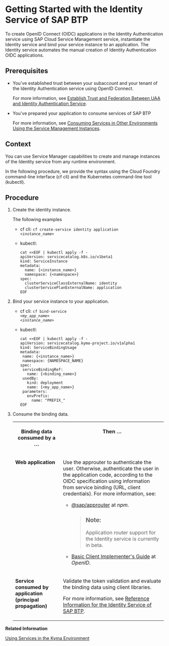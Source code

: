 <!-- loio066bda825cb148629aa1934b770eb4ed -->

# Getting Started with the Identity Service of SAP BTP

To create OpenID Connect \(OIDC\) applications in the Identity Authentication service using SAP Cloud Service Management service, instantiate the Identity service and bind your service instance to an application. The Identity service automates the manual creation of Identity Authentication OIDC applications.



<a name="loio066bda825cb148629aa1934b770eb4ed__prereq_u31_tfg_wnb"/>

## Prerequisites

-   You've established trust between your subaccount and your tenant of the Identity Authentication service using OpenID Connect.

    For more information, see [Establish Trust and Federation Between UAA and Identity Authentication Service](https://help.sap.com/viewer/65de2977205c403bbc107264b8eccf4b/Cloud/en-US/161f8f0cfac64c4fa2d973bc5f08a894.html).

-   You've prepared your application to consume services of SAP BTP

    For more information, see [Consuming Services in Other Environments Using the Service Management Instances](https://help.sap.com/viewer/09cc82baadc542a688176dce601398de/Cloud/en-US/0714ac254e83492281d95e25548b388c.html).




## Context

You can use Service Manager capabilities to create and manage instances of the Identity service from any runtime environment.

In the following procedure, we provide the syntax using the Cloud Foundry command-line interface \(cf cli\) and the Kubernetes command-line tool \(kubectl\).



## Procedure

1.  Create the identity instance.

    The following examples

    -   cf cli: <code>cf create-service identity application <i class="varname">&lt;instance_name&gt;</i></code>
    -   kubectl:

        ```
        cat <<EOF | kubectl apply -f -
        apiVersion: servicecatalog.k8s.io/v1beta1
        kind: ServiceInstance
        metadata:
          name: {<instance_name>}
          namespace: {<namespace>}
        spec:
          clusterServiceClassExternalName: identity
          clusterServicePlanExternalName: application
        EOF
        ```


2.  Bind your service instance to your application.

    -   cf cli: <code>cf bind-service <i class="varname">&lt;my_app_name&gt;</i> <i class="varname">&lt;instance_name&gt;</i></code>
    -   kubectl:

        ```
        cat <<EOF | kubectl apply -f -
        apiVersion: servicecatalog.kyma-project.io/v1alpha1
        kind: ServiceBindingUsage
        metadata:
         name: {<instance_name>}
         namespace: {NAMESPACE_NAME}
        spec:
         serviceBindingRef:
           name: {<binding_name>}
         usedBy:
           kind: deployment 
           name: {<my_app_name>}
         parameters:
           envPrefix:
             name: "PREFIX_"
        EOF 
        ```


3.  Consume the binding data.


    <table>
    <tr>
    <th valign="top">

    Binding data consumed by a …
    
    </th>
    <th valign="top">

    Then …
    
    </th>
    </tr>
    <tr>
    <td valign="top">
    
    **Web application**
    
    </td>
    <td valign="top">
    
    Use the approuter to authenticate the user. Otherwise, authenticate the user in the application code, according to the OIDC specification using information from service binding \(URL, client credentials\). For more information, see:

    -   [@sap/approuter](https://www.npmjs.com/package/@sap/approuter) at *npm*.

        > ### Note:  
        > Application router support for the Identity service is currently in beta.

    -   [Basic Client Implementer's Guide](https://openid.net/specs/openid-connect-basic-1_0.html) at *OpenID*.



    
    </td>
    </tr>
    <tr>
    <td valign="top">
    
    **Service consumed by application \(principal propagation\)**
    
    </td>
    <td valign="top">
    
    Validate the token validation and evaluate the binding data using client libraries.

    For more information, see [Reference Information for the Identity Service of SAP BTP](reference-information-for-the-identity-service-of-sap-btp-9379444.md).
    
    </td>
    </tr>
    </table>
    

**Related Information**  


[Using Services in the Kyma Environment](https://help.sap.com/viewer/65de2977205c403bbc107264b8eccf4b/Cloud/en-US/ea4dd81e49254dd482d32e3c20f4477a.html)

